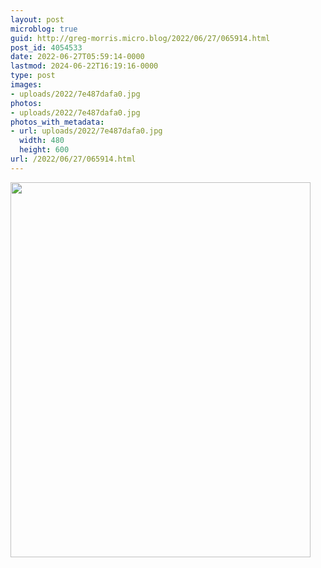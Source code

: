 ```yaml
---
layout: post
microblog: true
guid: http://greg-morris.micro.blog/2022/06/27/065914.html
post_id: 4054533
date: 2022-06-27T05:59:14-0000
lastmod: 2024-06-22T16:19:16-0000
type: post
images:
- uploads/2022/7e487dafa0.jpg
photos:
- uploads/2022/7e487dafa0.jpg
photos_with_metadata:
- url: uploads/2022/7e487dafa0.jpg
  width: 480
  height: 600
url: /2022/06/27/065914.html
---
```



<img src="uploads/2022/7e487dafa0.jpg" width="480" height="600" alt="">
